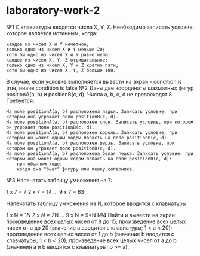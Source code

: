 # laboratory-work-2
№1
С клавиатуры вводятся числа X, Y, Z. Необходимо записать условие, которое является истинным, когда:

    каждое из чисел X и Y нечетное;
    только одно из чисел X и Y меньше 20;
    хотя бы одно из чисел X и Y равно нулю;
    каждое из чисел X, Y, Z отрицательное;
    только одно из чисел X, Y и Z кратно пяти;
    хотя бы одно из чисел X, Y, Z больше 100.

В случае, если условие выполняется вывести на экран - condition is true, иначе condition is false
№2
Даны две координаты шахматных фигур positionA(a, b) и positionB(c, d). Числа a, b, c, d не превосходят 8. Требуется:

    На поле positionA(a, b) расположена ладья. Записать условие, при котором она угрожает полю positionB(c, d).
    На поле positionA(a, b) расположен слон. Записать условие, при котором он угрожает полю positionB(c, d).
    На поле positionA(a, b) расположен король. Записать условие, при котором он может одним ходом попасть на поле positionB(c, d).
    На поле positionA(a, b) расположен ферзь. Записать условие, при котором он угрожает полю positionB(c, d).
    На поле positionA(a, b) расположена белая пешка. Записать условие, при котором она может одним ходом попасть на поле positionB(c, d):
        при обычном ходе;
        когда она "бьет" фигуру или пешку соперника.
№3
Напечатать таблицу умножения на 7:

1 х 7 = 7
2 х 7 = 14
...
9 х 7 = 63

Напечатать таблицу умножения на N, которое вводится с клавиатуры:

1 х N = 1*N
2 х N = 2*N
...
9 х N = 9*N
№4
Найти и вывести на экран:
    произведение всех целых чисел от 8 до 15;
    произведение всех целых чисел от a до 20 (значение a вводится с клавиатуры; 1 < a < 20);
    произведение всех целых чисел от 1 до b (значение b вводится с клавиатуры; 1 < b < 20);
    произведение всех целых чисел от a до b (значения a и b вводятся с клавиатуры; b >= a).
